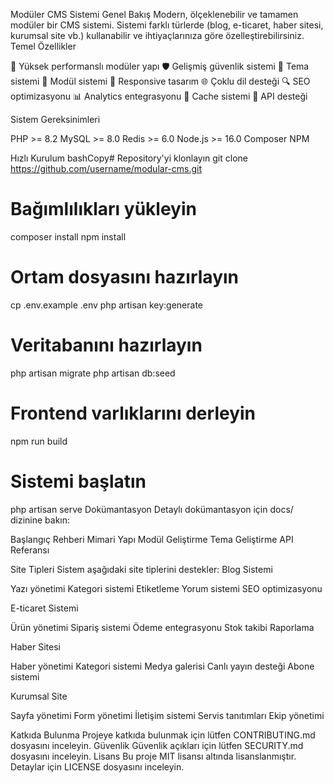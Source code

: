 Modüler CMS Sistemi
Genel Bakış
Modern, ölçeklenebilir ve tamamen modüler bir CMS sistemi. Sistemi farklı türlerde (blog, e-ticaret, haber sitesi, kurumsal site vb.) kullanabilir ve ihtiyaçlarınıza göre özelleştirebilirsiniz.
Temel Özellikler

🚀 Yüksek performanslı modüler yapı
🛡️ Gelişmiş güvenlik sistemi
🎨 Tema sistemi
🔌 Modül sistemi
📱 Responsive tasarım
🌐 Çoklu dil desteği
🔍 SEO optimizasyonu
📊 Analytics entegrasyonu
💾 Cache sistemi
🔄 API desteği

Sistem Gereksinimleri

PHP >= 8.2
MySQL >= 8.0
Redis >= 6.0
Node.js >= 16.0
Composer
NPM

Hızlı Kurulum
bashCopy# Repository'yi klonlayın
git clone https://github.com/username/modular-cms.git

# Bağımlılıkları yükleyin
composer install
npm install

# Ortam dosyasını hazırlayın
cp .env.example .env
php artisan key:generate

# Veritabanını hazırlayın
php artisan migrate
php artisan db:seed

# Frontend varlıklarını derleyin
npm run build

# Sistemi başlatın
php artisan serve
Dokümantasyon
Detaylı dokümantasyon için docs/ dizinine bakın:

Başlangıç Rehberi
Mimari Yapı
Modül Geliştirme
Tema Geliştirme
API Referansı

Site Tipleri
Sistem aşağıdaki site tiplerini destekler:
Blog Sistemi

Yazı yönetimi
Kategori sistemi
Etiketleme
Yorum sistemi
SEO optimizasyonu

E-ticaret Sistemi

Ürün yönetimi
Sipariş sistemi
Ödeme entegrasyonu
Stok takibi
Raporlama

Haber Sitesi

Haber yönetimi
Kategori sistemi
Medya galerisi
Canlı yayın desteği
Abone sistemi

Kurumsal Site

Sayfa yönetimi
Form yönetimi
İletişim sistemi
Servis tanıtımları
Ekip yönetimi

Katkıda Bulunma
Projeye katkıda bulunmak için lütfen CONTRIBUTING.md dosyasını inceleyin.
Güvenlik
Güvenlik açıkları için lütfen SECURITY.md dosyasını inceleyin.
Lisans
Bu proje MIT lisansı altında lisanslanmıştır. Detaylar için LICENSE dosyasını inceleyin.
